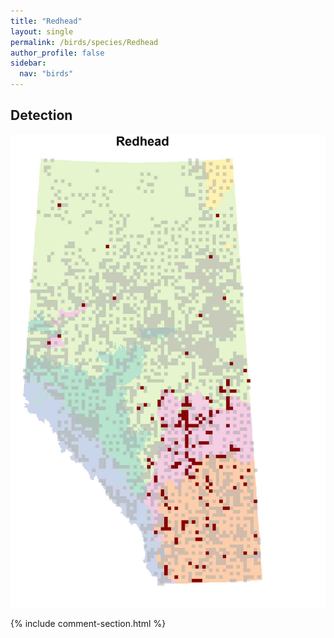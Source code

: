 ```yaml
---
title: "Redhead"
layout: single
permalink: /birds/species/Redhead
author_profile: false
sidebar:
  nav: "birds"
---
```


<h2>Detection</h2>

![](/assets/images/birds/Redhead/det.jpg)

{% include comment-section.html %}
